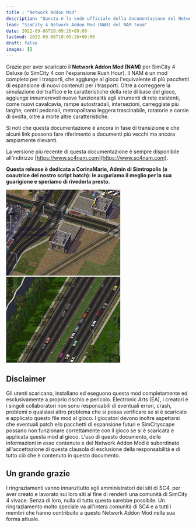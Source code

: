 ```yaml
---
title : "Network Addon Mod"
description: "Questa è la sede ufficiale della documentazione del Network Addon Mod."
lead: "SimCity 4 Network Addon Mod (NAM) del NAM team"
date: 2022-09-06T10:09:26+00:00
lastmod: 2022-09-06T10:09:26+00:00
draft: false
images: []
---
```


Grazie per aver scaricato il **Network Addon Mod (NAM)** per SimCity 4 Deluxe (o SimCity 4 con l'espansione Rush Hour). Il NAM è un mod completo per i trasporti, che aggiunge al gioco l'equivalente di più pacchetti di espansione di nuovi contenuti per i trasporti. Oltre a correggere la simulazione del traffico e le caratteristiche della rete di base del gioco, aggiunge innumerevoli nuove funzionalità agli strumenti di rete esistenti, come nuovi cavalcavia, rampe autostradali, intersezioni, carreggiate più larghe, centri pedonali, metropolitana leggera trascinabile, rotatorie e corsie di svolta, oltre a molte altre caratteristiche.

Si noti che questa documentazione è ancora in fase di transizione e che alcuni link possono fare riferimento a documenti più vecchi ma ancora ampiamente rilevanti.

La versione più recente di questa documentazione è sempre disponibile all'indirizzo [https://www.sc4nam.com](https://www.sc4nam.com).

**Questa release è dedicata a CorinaMarie, Admin di Simtropolis (e coautrice del nostro script batch): le auguriamo il meglio per la sua guarigione e speriamo di rivederla presto.**

![](images/intro1.jpg)&nbsp;![](images/intro3.jpg)

## Disclaimer
Gli utenti scaricano, installano ed eseguono questa mod completamente ed esclusivamente a proprio rischio e pericolo. Electronic Arts (EA), i creatori e i singoli collaboratori non sono responsabili di eventuali errori, crash, problemi o qualsiasi altro problema che si possa verificare se si è scaricato e applicato questo file mod al gioco. I giocatori devono inoltre aspettarsi che eventuali patch e/o pacchetti di espansione futuri e SimCityscape possano non funzionare correttamente con il gioco se si è scaricata e applicata questa mod al gioco. L'uso di questo documento, delle informazioni in esso contenute e del Network Addon Mod è subordinato all'accettazione di questa clausola di esclusione della responsabilità e di tutto ciò che è contenuto in questo documento.

## Un grande grazie
I ringraziamenti vanno innanzitutto agli amministratori dei siti di SC4, per aver creato e lavorato sui loro siti al fine di renderli una comunità di SimCity 4 vivace. Senza di loro, nulla di tutto questo sarebbe possibile. Un ringraziamento molto speciale va all'intera comunità di SC4 e a tutti i membri che hanno contribuito a questo Network Addon Mod nella sua forma attuale.
